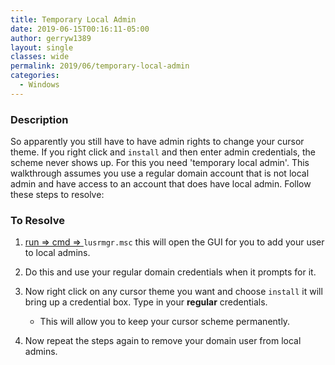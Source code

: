 ```yaml
---
title: Temporary Local Admin
date: 2019-06-15T00:16:11-05:00
author: gerryw1389
layout: single
classes: wide
permalink: 2019/06/temporary-local-admin
categories:
  - Windows
---
```

<!--more-->

### Description

So apparently you still have to have admin rights to change your cursor theme. If you right click and `install` and then enter admin credentials, the scheme never shows up. For this you need 'temporary local admin'. This walkthrough assumes you use a regular domain account that is not local admin and have access to an account that does have local admin. Follow these steps to resolve:

### To Resolve

1. [run => cmd => ](https://automationadmin.com/2016/05/command-prompt-overview/) `lusrmgr.msc` this will open the GUI for you to add your user to local admins.

2. Do this and use your regular domain credentials when it prompts for it. 

3. Now right click on any cursor theme you want and choose `install` it will bring up a credential box. Type in your **regular** credentials.

   - This will allow you to keep your cursor scheme permanently.

4. Now repeat the steps again to remove your domain user from local admins.